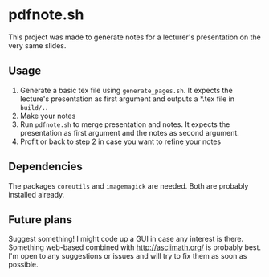 pdfnote.sh
==========

This project was made to generate notes for a lecturer's presentation on the very same slides.


## Usage

 1. Generate a basic tex file using `generate_pages.sh`. It expects the lecture's presentation
    as first argument and outputs a *.tex file in `build/.`.
 2. Make your notes
 3. Run `pdfnote.sh` to merge presentation and notes. It expects the presentation as first argument
    and the notes as second argument.
 4. Profit or back to step 2 in case you want to refine your notes

## Dependencies
 The packages `coreutils` and `imagemagick` are needed. Both are probably installed already.

## Future plans
 Suggest something! I might code up a GUI in case any interest is there.
 Something web-based combined with http://asciimath.org/ is probably best.
 I'm open to any suggestions or issues and will try to fix them as soon as possible.
